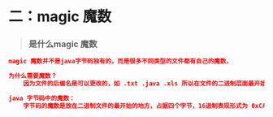 # 二：magic 魔数



> ### 是什么magic 魔数



```json
magic 魔数并不是java字节码独有的，而是很多不同类型的文件都有自己的魔数，

为什么需要魔数？
	因为文件的后缀名是可以更改的，如 .txt .java .xls 所以在文件的二进制层面最开始的时候会有魔数的存在，标注一下，当应用程序读取该文件的时候，查看魔数，是否是本应用程序支持的文件，否则不予运行，这就是魔数的意义，用于分辨文件类型的

java 字节码中的魔数：
	字节码的魔数是放在二进制文件的最开始的地方，占据四个字节，16进制表现形式为 0xCAFEBABE(16进制)
```

